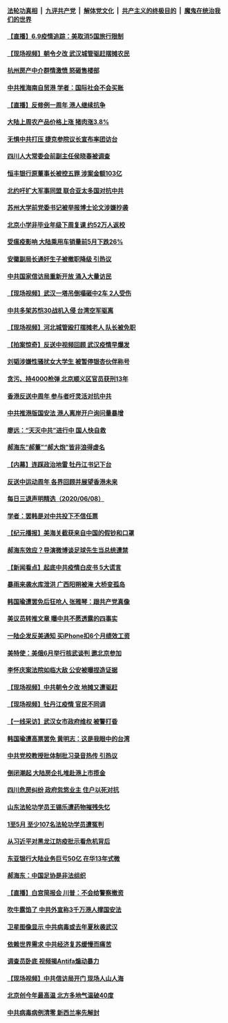 ####  [法轮功真相](../../../../basic/blob/master/README.md?t=06092201) &nbsp;|&nbsp; [九评共产党](../../../../9ping.md/blob/master/README.md?t=06092201) &nbsp;|&nbsp; [解体党文化](../../../../jtdwh.md/blob/master/README.md?t=06092201)  &nbsp;|&nbsp; [共产主义的终极目的](../../../../gczydzjmd.md/blob/master/README.md?t=06092201) &nbsp;|&nbsp; [魔鬼在统治我们的世界](../../../../mgztzwmdsj.md/blob/master/README.md?t=06092201) 

#### [【直播】6.9疫情追踪：美取消5国旅行限制](../pages/nsc413/n12172881.md?t=06092201) 

#### [【现场视频】朝令夕改 武汉城管驱赶摆摊农民](../pages/nsc413/n12172934.md?t=06092201) 

#### [杭州房产中介群情激愤 怒砸售楼部](../pages/nsc413/n12172842.md?t=06092201) 


#### [中共推海南自贸港 学者：国际社会不会买账](../pages/nsc413/n12172528.md?t=06092201) 

#### [【直播】反修例一周年 港人继续抗争](../pages/nsc413/n12171791.md?t=06092201) 

#### [大陆上周农产品价格上涨 猪肉涨3.8%](../pages/nsc413/n12172769.md?t=06092201) 

#### [无惧中共打压 捷克参院议长宣布率团访台](../pages/nsc413/n12172638.md?t=06092201) 

#### [四川人大常委会前副主任侯晓春被调查](../pages/nsc413/n12172554.md?t=06092201) 

#### [恒丰银行原董事长被控五罪 涉案金额103亿](../pages/nsc413/n12172636.md?t=06092201) 

#### [北约吁扩大军事同盟 联合亚太多国对抗中共](../pages/nsc413/n12172628.md?t=06092201) 

#### [苏州大学前党委书记被举报博士论文涉嫌抄袭](../pages/nsc413/n12172583.md?t=06092201) 

#### [北京小学非毕业年级下周复课 约52万人返校](../pages/nsc413/n12172426.md?t=06092201) 

#### [受瘟疫影响 大陆乘用车销量前5月下跌26%](../pages/nsc413/n12172181.md?t=06092201) 

#### [安徽副局长通奸生子被撤职降级 引热议](../pages/nsc413/n12171806.md?t=06092201) 

#### [中共国家信访局重新开放 涌入大量访民](../pages/nsc413/n12172233.md?t=06092201) 

#### [【现场视频】武汉一塔吊倒塌砸中2车 2人受伤](../pages/nsc413/n12172287.md?t=06092201) 

#### [中共多架苏恺30战机入侵 台湾空军驱离](../pages/nsc413/n12172382.md?t=06092201) 

#### [【现场视频】河北城管殴打摆摊老人 队长被免职](../pages/nsc413/n12172221.md?t=06092201) 

#### [【拍案惊奇】反送中视频回顾 武汉疫情早爆发](../pages/nsc413/n12171868.md?t=06092201) 

#### [刘韬涉嫌性骚扰女大学生 被暂停银杏伙伴称号](../pages/nsc413/n12171844.md?t=06092201) 

#### [贪污、持4000枪弹 北京顺义区官员获刑13年](../pages/nsc413/n12172000.md?t=06092201) 

#### [香港反送中周年 参与者吁灵活对抗中共](../pages/nsc413/n12171986.md?t=06092201) 

#### [中共推港版国安法 港人离岸开户询问量暴增](../pages/nsc413/n12171508.md?t=06092201) 

#### [廖远：“天灭中共”进行中 国人快自救](../pages/nsc413/n12170500.md?t=06092201) 

#### [郝海东“郝董”“郝大炮”皆非浪得虚名](../pages/nsc413/n12171782.md?t=06092201) 

#### [【内幕】连踩政治地雷 牡丹江书记下台](../pages/nsc413/n12166617.md?t=06092201) 

#### [反送中运动周年 各界回顾并展望香港未来](../pages/nsc413/n12171585.md?t=06092201) 

#### [每日三退声明精选（2020/06/08）](../pages/nsc413/n12171822.md?t=06092201) 

#### [学者：罢韩是对中共投下不信任票](../pages/nsc413/n12171684.md?t=06092201) 

#### [【纪元播报】美海关截获来自中国的假钞和口罩](../pages/nsc413/n12171507.md?t=06092201) 

#### [郝海东效应？导演微博谈足球先生当总统遭禁](../pages/nsc413/n12171460.md?t=06092201) 

#### [【新闻看点】起底中共疫情白皮书 5大谎言](../pages/nsc413/n12170872.md?t=06092201) 

#### [暴雨来袭水库泄洪 广西阳朔被淹 大桥变孤岛](../pages/nsc413/n12171316.md?t=06092201) 

#### [韩国瑜遭罢免后狂呛人 张雅琴：跟共产党真像](../pages/nsc413/n12171270.md?t=06092201) 

#### [美议员转推文章 曝中共不愿透露的四事实](../pages/nsc413/n12171207.md?t=06092201) 

#### [一陆企发反美通知 买iPhone扣6个月绩效工资](../pages/nsc413/n12171254.md?t=06092201) 

#### [美特使：美俄6月举行核武谈判 邀北京参加](../pages/nsc413/n12171299.md?t=06092201) 

#### [李怀庆案法院如临大敌 公安被曝捏造证据](../pages/nsc413/n12171023.md?t=06092201) 

#### [【现场视频】中共朝令夕改 地摊又遭驱赶](../pages/nsc413/n12171118.md?t=06092201) 

#### [【现场视频】牡丹江疫情 官民不同调](../pages/nsc413/n12170794.md?t=06092201) 

#### [【一线采访】武汉女市政府维权 被警打昏](../pages/nsc413/n12171152.md?t=06092201) 

#### [韩国瑜遭高票罢免 黄明志：这是我眼中的台湾](../pages/nsc413/n12170990.md?t=06092201) 

#### [中共党校教授批体制批习录音热传 引热议](../pages/nsc413/n12171187.md?t=06092201) 

#### [倒闭潮起 大陆房企扎堆赴港上市揽金](../pages/nsc413/n12171108.md?t=06092201) 

#### [四川危房纠纷 政府忽悠业主 住户以死对抗](../pages/nsc413/n12170991.md?t=06092201) 

#### [山东法轮功学员王锡乐遭药物摧残失忆](../pages/nsc413/n12170906.md?t=06092201) 

#### [1至5月 至少107名法轮功学员遭冤判](../pages/nsc413/n12170362.md?t=06092201) 

#### [从习近平对黑龙江防疫批示看危机背后](../pages/nsc413/n12167999.md?t=06092201) 

#### [东亚银行大陆业务巨亏50亿 在华13年式微](../pages/nsc413/n12170806.md?t=06092201) 

#### [郝海东：中国足协是非法组织](../pages/nsc413/n12170729.md?t=06092201) 

#### [【直播】白宫简报会 川普：不会给警察撤资](../pages/nsc413/n12170897.md?t=06092201) 

#### [吹牛露馅了 中共外宣称3千万港人撑国安法](../pages/nsc413/n12170917.md?t=06092201) 

#### [卫星图像显示 中共病毒或去年夏秋袭武汉](../pages/nsc413/n12170842.md?t=06092201) 

#### [依赖世界需求 中共经济复苏缓慢而痛苦](../pages/nsc413/n12170876.md?t=06092201) 

#### [调查员卧底 视频揭Antifa煽动暴力](../pages/nsc413/n12169572.md?t=06092201) 

#### [【现场视频】中共信访局开门 现场人山人海](../pages/nsc413/n12170411.md?t=06092201) 

#### [北京创今年最高温 北方多地气温破40度](../pages/nsc413/n12170655.md?t=06092201) 


#### [中共病毒病例清零 新西兰率先解封](../pages/nsc413/n12170602.md?t=06092201) 

